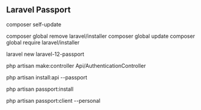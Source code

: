 ## Laravel Passport

composer self-update

composer global remove laravel/installer
composer global update
composer global require laravel/installer

laravel new laravel-12-passport

php artisan make:controller Api/AuthenticationController

php artisan install:api --passport

php artisan passport:install

php artisan passport:client --personal
